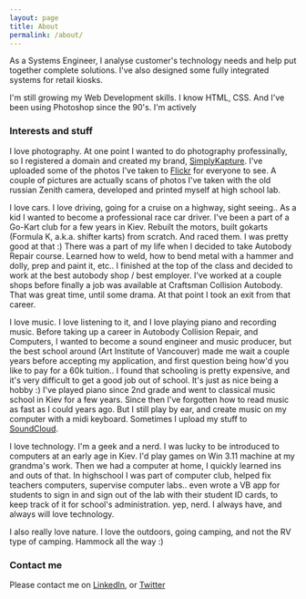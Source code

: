 ```yaml
---
layout: page
title: About
permalink: /about/
---
```


As a Systems Engineer,
I analyse customer's technology needs and help put together complete solutions. I've also designed some fully integrated systems for retail kiosks.

I'm still growing my Web Development skills.
I know HTML, CSS. And I've been using Photoshop since the 90's. I'm actively 


### Interests and stuff


I love photography. At one point I wanted to do photography professinally, so I registered a domain and created my brand, [SimplyKapture](http://simplykapture.com). I've uploaded some of the photos I've taken to [Flickr](https://www.flickr.com/photos/simplykapture) for everyone to see. A couple of pictures are actually scans of photos I've taken with the old russian Zenith camera, developed and printed myself at high school lab.

I love cars. I love driving, going for a cruise on a highway, sight seeing.. As a kid I wanted to become a professional race car driver. I've been a part of a Go-Kart club for a few years in Kiev. Rebuilt the motors, built gokarts (Formula K, a.k.a. shifter karts) from scratch. And raced them. I was pretty good at that :) There was a part of my life when I decided to take Autobody Repair course. Learned how to weld, how to bend metal with a hammer and dolly, prep and paint it, etc.. I finished at the top of the class and decided to work at the best autobody shop / best employer. I've worked at a couple shops before finally a job was available at Craftsman Collision Autobody. That was great time, until some drama. At that point I took an exit from that career.

I love music. I love listening to it, and I love playing piano and recording music. Before taking up a career in Autobody Collision Repair, and Computers, I wanted to become a sound engineer and music producer, but the best school around (Art Institute of Vancouver) made me wait a couple years before accepting my application, and first question being how'd you like to pay for a 60k tuition.. I found that schooling is pretty expensive, and it's very difficult to get a good job out of school. It's just as nice being a hobby :)
I've played piano since 2nd grade and went to classical music school in Kiev for a few years.
Since then I've forgotten how to read music as fast as I could years ago. But I still play by ear, and create music on my computer with a midi keyboard. Sometimes I upload my stuff to [SoundCloud](https://soundcloud.com/i5okie).

I love technology. I'm a geek and a nerd. I was lucky to be introduced to computers at an early age in Kiev. I'd play games on Win 3.11 machine at my grandma's work. Then we had a computer at home, I quickly learned ins and outs of that. In highschool I was part of computer club, helped fix teachers computers, supervise computer labs.. even wrote a VB app for students to sign in and sign out of the lab with their student ID cards, to keep track of it for school's administration. yep, nerd. I always have, and always will love technology. 

I also really love nature. I love the outdoors, going camping, and not the RV type of camping. Hammock all the way :)




### Contact me

Please contact me on [LinkedIn](http://linkedin.com/in/ivanpolchenko), or [Twitter](http://twitter.com/i5okie)

